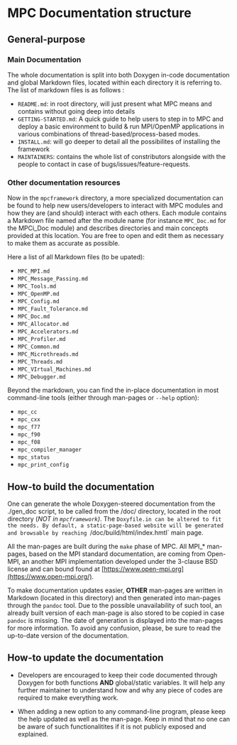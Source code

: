 MPC Documentation structure
============================

General-purpose
-----------------

### Main Documentation

The whole documentation is split into both Doxygen in-code documentation and
global Markdown files, located within each directory it is referring to.
The list of markdown files is as follows :
* `README.md`: in root directory, will just present what MPC means and contains
  without going deep into details
* `GETTING-STARTED.md`: A quick guide to help users to step in to MPC and deploy
  a basic environment to build & run MPI/OpenMP applications in various
  combinations of thread-based/process-based modes.
* `INSTALL.md`: will go deeper to detail all the possibilites of installing the
  framework
* `MAINTAINERS`: contains the whole list of constributors alongside with the
  people to contact in case of bugs/issues/feature-requests.

### Other documentation resources

Now in the `mpcframework` directory, a more specialized documentation can be
found to help new users/developers to interact with MPC modules and how they are
(and should) interact with each others. Each module contains a Markdown file
named after the module name (for instance `MPC_Doc.md` for the MPCi\_Doc module)
and describes directories and main concepts provided at this location. You are
free to open and edit them as necessary to make them as accurate as possible.

Here a list of all Markdown files (to be upated):
- `MPC_MPI.md`
- `MPC_Message_Passing.md`
- `MPC_Tools.md`
- `MPC_OpenMP.md`
- `MPC_Config.md`
- `MPC_Fault_Tolerance.md`
- `MPC_Doc.md`
- `MPC_Allocator.md`
- `MPC_Accelerators.md`
- `MPC_Profiler.md`
- `MPC_Common.md`
- `MPC_Microthreads.md`
- `MPC_Threads.md`
- `MPC_VIrtual_Machines.md`
- `MPC_Debugger.md`

Beyond the markdown, you can find the in-place documentation in most
command-line tools (either through man-pages or `--help` option):
- `mpc_cc`
- `mpc_cxx`
- `mpc_f77`
- `mpc_f90`
- `mpc_f08`
- `mpc_compiler_manager`
- `mpc_status`
- `mpc_print_config`

How-to build the documentation
------------------------------

One can generate the whole Doxygen-steered documentation from the ./gen_doc
script, to be called from the /doc/ directory, located in the root directory
(*NOT in `mpcframework`)*. The `Doxyfile.in can be altered to fit the needs. By
default, a static-page-based website will be generated and browsable by reaching
`/doc/build/html/index.hmtl` main page.

All the man-pages are built during the `make` phase of MPC. All MPI_* man-pages,
based on the MPI standard documentation, are coming from Open-MPI, an another
MPI implementation developed under the 3-clause BSD license and can bound found
at [https://www.open-mpi.org](https://www.open-mpi.org/).

To make documentation updates easier, **OTHER** man-pages are written in
Markdown (located in this directory) and then generated into man-pages through
the `pandoc` tool. Due to the possible unavailability of such tool, an already
built version of each man-page is also stored to be copied in case `pandoc` is
missing. The date of generation is displayed into the man-pages for more
information. To avoid any confusion, please, be sure to read the up-to-date
version of the documentation.

How-to update the documentation
-------------------------------

* Developers are encouraged to keep their code documented through Doxygen for
  both functions **AND** global/static variables. It will help any further
  maintainer to understand how and why any piece of codes are required to make
  everything work. 

* When adding a new option to any command-line program, please keep the help
  updated as well as the man-page. Keep in mind that no one can be aware of such
  functionalitites if it is not publicly exposed and explained.


